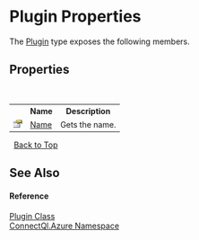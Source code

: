# Plugin Properties
 

The <a href="T_ConnectQl_Azure_Plugin">Plugin</a> type exposes the following members.


## Properties
&nbsp;<table><tr><th></th><th>Name</th><th>Description</th></tr><tr><td>![Public property](media/pubproperty.gif "Public property")</td><td><a href="P_ConnectQl_Azure_Plugin_Name">Name</a></td><td>
Gets the name.</td></tr></table>&nbsp;
<a href="#plugin-properties">Back to Top</a>

## See Also


#### Reference
<a href="T_ConnectQl_Azure_Plugin">Plugin Class</a><br /><a href="N_ConnectQl_Azure">ConnectQl.Azure Namespace</a><br />